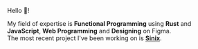 Hello :wave:! <br>

My field of expertise is **Functional Programming** using **Rust** and **JavaScript**, **Web Programming** and **Designing** on Figma. <br>
The most recent project I've been working on is [**Sinix**](https://github.com/sinix-dev).

